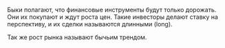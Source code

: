 Быки полагают, что финансовые инструменты будут только дорожать. Они их покупают и ждут роста цен. Такие инвесторы делают ставку на перспективу, и их сделки называются длинными (long).

Так же рост рынка называют бычьим трендом.